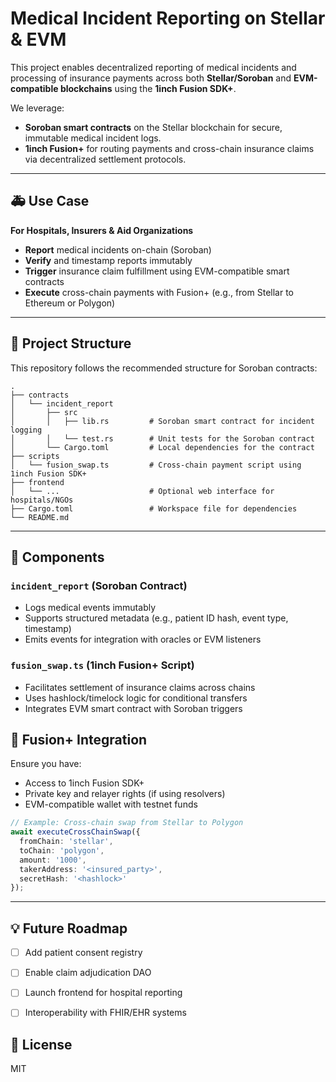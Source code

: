 # Medical Incident Reporting on Stellar & EVM

This project enables decentralized reporting of medical incidents and processing of insurance payments across both **Stellar/Soroban** and **EVM-compatible blockchains** using the **1inch Fusion SDK+**.

We leverage:

* **Soroban smart contracts** on the Stellar blockchain for secure, immutable medical incident logs.
* **1inch Fusion+** for routing payments and cross-chain insurance claims via decentralized settlement protocols.

---

## 🚑 Use Case

**For Hospitals, Insurers & Aid Organizations**

* **Report** medical incidents on-chain (Soroban)
* **Verify** and timestamp reports immutably
* **Trigger** insurance claim fulfillment using EVM-compatible smart contracts
* **Execute** cross-chain payments with Fusion+ (e.g., from Stellar to Ethereum or Polygon)

---

## 🧱 Project Structure

This repository follows the recommended structure for Soroban contracts:

```text
.
├── contracts
│   └── incident_report
│       ├── src
│       │   ├── lib.rs         # Soroban smart contract for incident logging
│       │   └── test.rs        # Unit tests for the Soroban contract
│       └── Cargo.toml         # Local dependencies for the contract
├── scripts
│   └── fusion_swap.ts         # Cross-chain payment script using 1inch Fusion SDK+
├── frontend
│   └── ...                    # Optional web interface for hospitals/NGOs
├── Cargo.toml                 # Workspace file for dependencies
└── README.md
```

---

## 🧪 Components

### `incident_report` (Soroban Contract)

* Logs medical events immutably
* Supports structured metadata (e.g., patient ID hash, event type, timestamp)
* Emits events for integration with oracles or EVM listeners

### `fusion_swap.ts` (1inch Fusion+ Script)

* Facilitates settlement of insurance claims across chains
* Uses hashlock/timelock logic for conditional transfers
* Integrates EVM smart contract with Soroban triggers


## 📡 Fusion+ Integration

Ensure you have:

* Access to 1inch Fusion SDK+
* Private key and relayer rights (if using resolvers)
* EVM-compatible wallet with testnet funds

```ts
// Example: Cross-chain swap from Stellar to Polygon
await executeCrossChainSwap({
  fromChain: 'stellar',
  toChain: 'polygon',
  amount: '1000',
  takerAddress: '<insured_party>',
  secretHash: '<hashlock>'
});
```

---

## 💡 Future Roadmap

* [ ] Add patient consent registry
* [ ] Enable claim adjudication DAO
* [ ] Launch frontend for hospital reporting
* [ ] Interoperability with FHIR/EHR systems


## 📜 License

MIT

